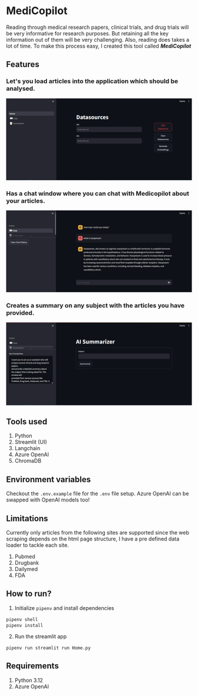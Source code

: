 # MediCopilot

Reading through medical research papers, clinical trials, and drug trials will be very informative for research purposes. But retaining all the key information out of them will be very challenging. Also, reading does takes a lot of time. To make this process easy, I created this tool called ***MediCopilot***

## Features
### Let's you load articles into the application which should be analysed.
![Home page](https://raw.githubusercontent.com/balamurugan16/AI-medical-research-copilot/main/screenshots/home.png)
### Has a chat window where you can chat with Medicopilot about your articles.
![chat page](https://raw.githubusercontent.com/balamurugan16/AI-medical-research-copilot/main/screenshots/chat.png)
### Creates a summary on any subject with the articles you have provided.
![summary page](https://raw.githubusercontent.com/balamurugan16/AI-medical-research-copilot/main/screenshots/summary.png)

## Tools used
1. Python
2. Streamlit (UI)
3. Langchain
4. Azure OpenAI
5. ChromaDB

## Environment variables
Checkout the `.env.example` file for the `.env` file setup.
Azure OpenAI can be swapped with OpenAI models too!

## Limitations
Currently only articles from the following sites are supported since the web scraping depends on the html page structure, I have a pre defined data loader to tackle each site.
1. Pubmed
2. Drugbank
3. Dailymed
4. FDA

## How to run?

1. Initialize `pipenv` and install dependencies
```
pipenv shell
pipenv install
```
2. Run the streamlit app
```
pipenv run streamlit run Home.py
```

## Requirements
1. Python 3.12
2. Azure OpenAI